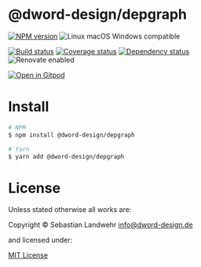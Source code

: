 <!-- TITLE/ -->
# @dword-design/depgraph
<!-- /TITLE -->

<!-- BADGES/ -->
[![NPM version](https://img.shields.io/npm/v/@dword-design/depgraph.svg)](https://npmjs.org/package/@dword-design/depgraph)
![Linux macOS Windows compatible](https://img.shields.io/badge/os-linux%20%7C%C2%A0macos%20%7C%C2%A0windows-blue)

[![Build status](https://img.shields.io/github/workflow/status/dword-design/depgraph/build)](https://github.com/dword-design/depgraph/actions)
[![Coverage status](https://img.shields.io/coveralls/dword-design/depgraph)](https://coveralls.io/github/dword-design/depgraph)
[![Dependency status](https://img.shields.io/david/dword-design/depgraph)](https://david-dm.org/dword-design/depgraph)
![Renovate enabled](https://img.shields.io/badge/renovate-enabled-brightgreen)

[![Open in Gitpod](https://gitpod.io/button/open-in-gitpod.svg)](https://gitpod.io/#https://github.com/dword-design/depgraph)
<!-- /BADGES -->

<!-- DESCRIPTION/ -->

<!-- /DESCRIPTION -->

<!-- INSTALL/ -->
# Install

```bash
# NPM
$ npm install @dword-design/depgraph

# Yarn
$ yarn add @dword-design/depgraph
```
<!-- /INSTALL -->

<!-- LICENSE/ -->
# License

Unless stated otherwise all works are:

Copyright &copy; Sebastian Landwehr <info@dword-design.de>

and licensed under:

[MIT License](https://opensource.org/licenses/MIT)
<!-- /LICENSE -->
